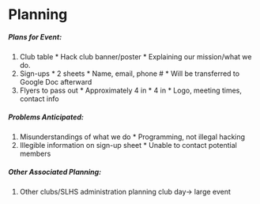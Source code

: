 # Planning

##### Plans for Event:
  1. Club table
    * Hack club banner/poster
    * Explaining our mission/what we do.
  2. Sign-ups
    * 2 sheets
    * Name, email, phone #
    * Will be transferred to Google Doc afterward
  3. Flyers to pass out
    * Approximately 4 in * 4 in
    * Logo, meeting times, contact info
    
##### Problems Anticipated:
  1. Misunderstandings of what we do
    * Programming, not illegal hacking
  2. Illegible information on sign-up sheet
    * Unable to contact potential members
    
##### Other Associated Planning:
  1. Other clubs/SLHS administration planning club day→ large event
